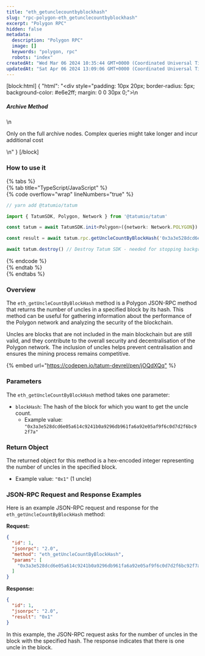 ```yaml
---
title: "eth_getunclecountbyblockhash"
slug: "rpc-polygon-eth_getunclecountbyblockhash"
excerpt: "Polygon RPC"
hidden: false
metadata: 
  description: "Polygon RPC"
  image: []
  keywords: "polygon, rpc"
  robots: "index"
createdAt: "Wed Mar 06 2024 10:35:44 GMT+0000 (Coordinated Universal Time)"
updatedAt: "Sat Apr 06 2024 13:09:06 GMT+0000 (Coordinated Universal Time)"
---
```

[block:html]
{
  "html": "<div style=\"padding: 10px 20px; border-radius: 5px; background-color: #e6e2ff; margin: 0 0 30px 0;\">\n  <h5>Archive Method</h5>\n  <p>Only on the full archive nodes. Complex queries might take longer and incur additional cost</p>\n</div>"
}
[/block]


### How to use it

{% tabs %}  
{% tab title="TypeScript/JavaScript" %}  
{% code overflow="wrap" lineNumbers="true" %}

```typescript
// yarn add @tatumio/tatum

import { TatumSDK, Polygon, Network } from '@tatumio/tatum'

const tatum = await TatumSDK.init<Polygon>({network: Network.POLYGON})

const result = await tatum.rpc.getUncleCountByBlockHash('0x3a3e528dcd6e05a614c9241b0a9296db961fa6a92e05af9f6c0d7d2f6bc92f7a', 'latest')

await tatum.destroy() // Destroy Tatum SDK - needed for stopping background jobs
```

{% endcode %}  
{% endtab %}  
{% endtabs %}

### Overview

The `eth_getUncleCountByBlockHash` method is a Polygon JSON-RPC method that returns the number of uncles in a specified block by its hash. This method can be useful for gathering information about the performance of the Polygon network and analyzing the security of the blockchain.

Uncles are blocks that are not included in the main blockchain but are still valid, and they contribute to the overall security and decentralisation of the Polygon network. The inclusion of uncles helps prevent centralisation and ensures the mining process remains competitive.

{% embed url="<https://codepen.io/tatum-devrel/pen/jOQdXQq"> %}

### Parameters

The `eth_getUncleCountByBlockHash` method takes one parameter:

- `blockHash`: The hash of the block for which you want to get the uncle count.
  - Example value: `"0x3a3e528dcd6e05a614c9241b0a9296db961fa6a92e05af9f6c0d7d2f6bc92f7a"`

### Return Object

The returned object for this method is a hex-encoded integer representing the number of uncles in the specified block.

- Example value: `"0x1"` (1 uncle)

### JSON-RPC Request and Response Examples

Here is an example JSON-RPC request and response for the `eth_getUncleCountByBlockHash` method:

**Request:**

```json
{
  "id": 1,
  "jsonrpc": "2.0",
  "method": "eth_getUncleCountByBlockHash",
  "params": [
    "0x3a3e528dcd6e05a614c9241b0a9296db961fa6a92e05af9f6c0d7d2f6bc92f7a"
  ]
}
```

**Response:**

```json
{
  "id": 1,
  "jsonrpc": "2.0",
  "result": "0x1"
}
```

In this example, the JSON-RPC request asks for the number of uncles in the block with the specified hash. The response indicates that there is one uncle in the block.
